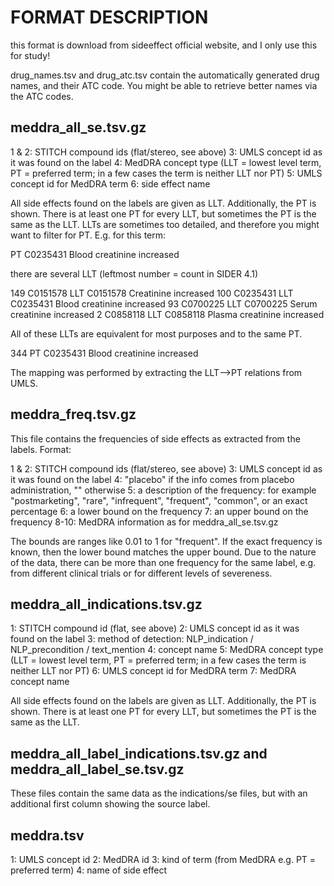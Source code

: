 FORMAT DESCRIPTION
==================

this format is download from sideeffect official website, and I only use this for study!

drug_names.tsv and drug_atc.tsv contain the automatically generated drug names, and their ATC code. You might
be able to retrieve better names via the ATC codes.

meddra_all_se.tsv.gz
-----------------------------

1 & 2: STITCH compound ids (flat/stereo, see above)
3: UMLS concept id as it was found on the label
4: MedDRA concept type (LLT = lowest level term, PT = preferred term; in a few cases the term is neither LLT nor PT)
5: UMLS concept id for MedDRA term
6: side effect name

All side effects found on the labels are given as LLT. Additionally, the PT is shown. There is at least one
PT for every LLT, but sometimes the PT is the same as the LLT. LLTs are sometimes too detailed, and therefore
you might want to filter for PT. E.g. for this term:

PT      C0235431        Blood creatinine increased

there are several LLT (leftmost number = count in SIDER 4.1)

149     C0151578        LLT     C0151578        Creatinine increased
100     C0235431        LLT     C0235431        Blood creatinine increased
93      C0700225        LLT     C0700225        Serum creatinine increased
2       C0858118        LLT     C0858118        Plasma creatinine increased

All of these LLTs are equivalent for most purposes and to the same PT. 

344     PT      C0235431        Blood creatinine increased

The mapping was performed by extracting the LLT-->PT relations from UMLS. 


meddra_freq.tsv.gz
-------------------------

This file contains the frequencies of side effects as extracted from the labels. Format:

1 & 2: STITCH compound ids (flat/stereo, see above)
3: UMLS concept id as it was found on the label
4: "placebo" if the info comes from placebo administration, "" otherwise
5: a description of the frequency: for example "postmarketing", "rare", "infrequent", "frequent", "common", or an exact
   percentage
6: a lower bound on the frequency
7: an upper bound on the frequency
8-10: MedDRA information as for meddra_all_se.tsv.gz

The bounds are ranges like 0.01 to 1 for "frequent". If the exact frequency is known, then the lower bound
matches the upper bound. Due to the nature of the data, there can be more than one frequency for the same label,
e.g. from different clinical trials or for different levels of severeness.


meddra_all_indications.tsv.gz
-----------------------------

1: STITCH compound id (flat, see above)
2: UMLS concept id as it was found on the label
3: method of detection: NLP_indication / NLP_precondition / text_mention
4: concept name
5: MedDRA concept type (LLT = lowest level term, PT = preferred term; in a few cases the term is neither LLT nor PT)
6: UMLS concept id for MedDRA term
7: MedDRA concept name

All side effects found on the labels are given as LLT. Additionally, the PT is shown. There is at least one
PT for every LLT, but sometimes the PT is the same as the LLT.


meddra_all_label_indications.tsv.gz and meddra_all_label_se.tsv.gz
---------------------------------------------------------------------------------------

These files contain the same data as the indications/se files, but with an additional first column showing the source label.


meddra.tsv
-----------------------------

1: UMLS concept id
2: MedDRA id
3: kind of term (from MedDRA e.g. PT = preferred term)
4: name of side effect

